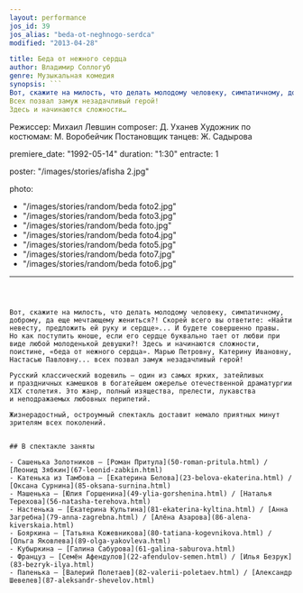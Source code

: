 ```yaml
---
layout: performance
jos_id: 39
jos_alias: "beda-ot-neghnogo-serdca"
modified: "2013-04-28"

title: Беда от нежного сердца
author: Владимир Соллогуб
genre: Музыкальная комедия
synopsis: ```
Вот, скажите на милость, что делать молодому человеку, симпатичному, доброму, да еще мечтающе­му жениться? Скорей всего вы ответите: «Найти не­весту, предложить ей руку и сердце».И будете со­вершенно правы. Но как поступить юноше, сердце которого буквально тает от любви при виде каждой девушки?
Всех позвал замуж незадачливый герой!
Здесь и начинаются сложно­сти…
```

Режиссер: Михаил Левшин
composer: Д. Уханев
Художник по костюмам: М. Воробейчик
Постановщик танцев: Ж. Садырова

premiere_date: "1992-05-14"
duration: "1:30"
entracte: 1

poster: "/images/stories/afisha  2.jpg"

photo:
- "/images/stories/random/beda foto2.jpg"
- "/images/stories/random/beda foto3.jpg"
- "/images/stories/random/beda foto.jpg"
- "/images/stories/random/beda foto4.jpg"
- "/images/stories/random/beda foto5.jpg"
- "/images/stories/random/beda foto7.jpg"
- "/images/stories/random/beda foto6.jpg"
---
```



Вот, скажите на милость, что делать молодому человеку, симпатичному, доброму, да еще мечтающему жениться?! Скорей всего вы ответите: «Найти невесту, предложить ей руку и сердце»... И будете совершенно правы. Но как поступить юноше, если его сердце буквально тает от любви при виде любой молоденькой девушки?! Здесь и начинаются сложности, поистине, «беда от нежного сердца». Марью Петровну, Катерину Ивановну, Настасью Павловну... всех позвал замуж незадачливый герой!

Русский классический водевиль — один из самых ярких, затейливых и праздничных камешков в богатейшем ожерелье отечественной драматургии ХIХ столетия. Это жанр, полный изящества, прелести, лукавства и неподражаемых любовных перипетий.

Жизнерадостный, остроумный спектакль доставит немало приятных минут зрителям всех поколений.


## В спектакле заняты

- Сашенька Золотников — [Роман Притула](50-roman-pritula.html) / [Леонид Зябкин](67-leonid-zabkin.html)
- Катенька из Тамбова — [Екатерина Белова](23-belova-ekaterina.html) / [Оксана Сурнина](85-oksana-surnina.html)
- Машенька — [Юлия Горшенина](49-ylia-gorshenina.html) / [Наталья Терехова](56-natasha-terehova.html)
- Настенька — [Екатерина Культина](81-ekaterina-kyltina.html) / [Анна Загребна](79-anna-zagrebna.html) / [Алёна Азарова](86-alena-kiverskaia.html)
- Бояркина — [Татьяна Кожевникова](80-tatiana-kogevnikova.html) / [Ольга Яковлева](89-olga-yakovleva.html)
- Кубыркина — [Галина Сабурова](61-galina-saburova.html)
- Француз — [Семён Афендулов](22-afendulov-semen.html) / [Илья Безрук](83-bezryk-ilya.html)
- Папенька — [Валерий Полетаев](82-valerii-poletaev.html) / [Александр Шевелев](87-aleksandr-shevelov.html)